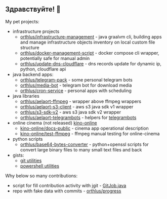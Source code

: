 ## Здравствуйте! 👋

My pet projects:
- infrastructure projects
  - [orthlus/infrastructure-management](https://github.com/orthlus/infrastructure-management) - java graalvm cli, building apps and manage infrastructure objects inventory on local custom file structure
  - [orthlus/docker-management-script](https://github.com/orthlus/docker-management-script) - docker compose cli wrapper, potentially safe for manual admin
  - [orthlus/update-dns-cloudflare](https://github.com/orthlus/update-dns-cloudflare) - dns records update for dynamic ip, python, cloudflare api
- java backend apps:
  - [orthlus/telegram-pack](https://github.com/orthlus/telegram-pack) - some personal telegram bots
  - [orthlus/media-bot](https://github.com/orthlus/media-bot) - telegram bot for download media
  - [orthlus/cron-service](https://github.com/orthlus/cron-service) - personal apps with scheduling
- java libraries
  - [orthlus/aelaort-ffmpeg](https://github.com/orthlus/aelaort-ffmpeg) - wrapper above ffmpeg wrappers
  - [orthlus/aelaort-s3-client](https://github.com/orthlus/aelaort-s3-client) - aws s3 java sdk v1 wrapper
  - [orthlus/s3-sdk-v2](https://github.com/orthlus/s3-sdk-v2) - aws s3 java sdk v2 wrapper
  - [orthlus/aelaort-telegrambots](https://github.com/orthlus/aelaort-telegrambots) - helpers for [telegrambots](https://github.com/rubenlagus/TelegramBots)
- online cinema (not released) [kino-online](https://github.com/kino-online)
  - [kino-online/docs-public](https://github.com/kino-online/docs-public) - cinema app operational description
  - [kino-online/test-ffmpeg](https://github.com/kino-online/test-ffmpeg) - ffmpeg manual testing for online-cinema
- python scripts
  - [orthlus/base64-bytes-converter](https://github.com/orthlus/base64-bytes-converter) - python+openssl scripts for convert large binary files to many small text files and back
- gists:
  - [git utilities](https://gist.github.com/orthlus/7e8212be5c16484dab9d0aea5e210a02)
  - [powershell utilities](https://gist.github.com/orthlus/728e8de8d75b4abcd12506fb69bc0448)


Why below so many contributions:
- script for fill contribution activity with jgit - [GitJob.java](https://github.com/orthlus/cron-service/blob/master/src/main/java/main/rest/GitJob.java)
- repo with fake data with commits - [orthlus/progress](https://github.com/orthlus/progress)
